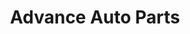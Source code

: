 ---
title: "Advance Auto Parts"
url: /columbus/advance-auto-parts-east-dublin-granville-road/
shop: Autoteile
---